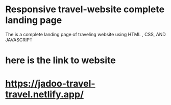 # Responsive travel-website complete landing page
The is a complete landing page of traveling website using HTML , CSS, AND JAVASCRIPT

# here is the link to website 
# https://jadoo-travel-travel.netlify.app/
